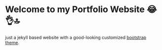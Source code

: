 # Welcome to my Portfolio Website 😂👌🔝

just a jekyll based website with a good-looking customized [bootstrap theme](https://github.com/jeromelachaud/freelancer-theme).
